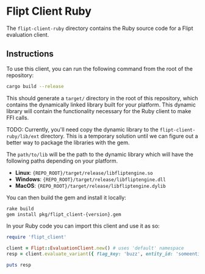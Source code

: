 # Flipt Client Ruby

The `flipt-client-ruby` directory contains the Ruby source code for a Flipt evaluation client.

## Instructions

To use this client, you can run the following command from the root of the repository:

```bash
cargo build --release
```

This should generate a `target/` directory in the root of this repository, which contains the dynamically linked library built for your platform. This dynamic library will contain the functionality necessary for the Ruby client to make FFI calls.

TODO: Currently, you'll need copy the dynamic library to the `flipt-client-ruby/lib/ext` directory. This is a temporary solution until we can figure out a better way to package the libraries with the gem.

The `path/to/lib` will be the path to the dynamic library which will have the following paths depending on your platform.

- **Linux**: `{REPO_ROOT}/target/release/libfliptengine.so`
- **Windows**: `{REPO_ROOT}/target/release/libfliptengine.dll`
- **MacOS**: `{REPO_ROOT}/target/release/libfliptengine.dylib`

You can then build the gem and install it locally:

```bash
rake build
gem install pkg/flipt_client-{version}.gem
```

In your Ruby code you can import this client and use it as so:

```ruby
require 'flipt_client'

client = Flipt::EvaluationClient.new() # uses 'default' namespace
resp = client.evaluate_variant({ flag_key: 'buzz', entity_id: 'someentity', context: { fizz: 'buzz' } })

puts resp
```
